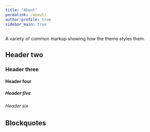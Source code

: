 ```yaml
---
title: "About"
permalink: /about/
author-profile: true
sidebar_main: true
---
```


A variety of common markup showing how the theme styles them.

## Header two

### Header three

#### Header four

##### Header five

###### Header six

## Blockquotes
